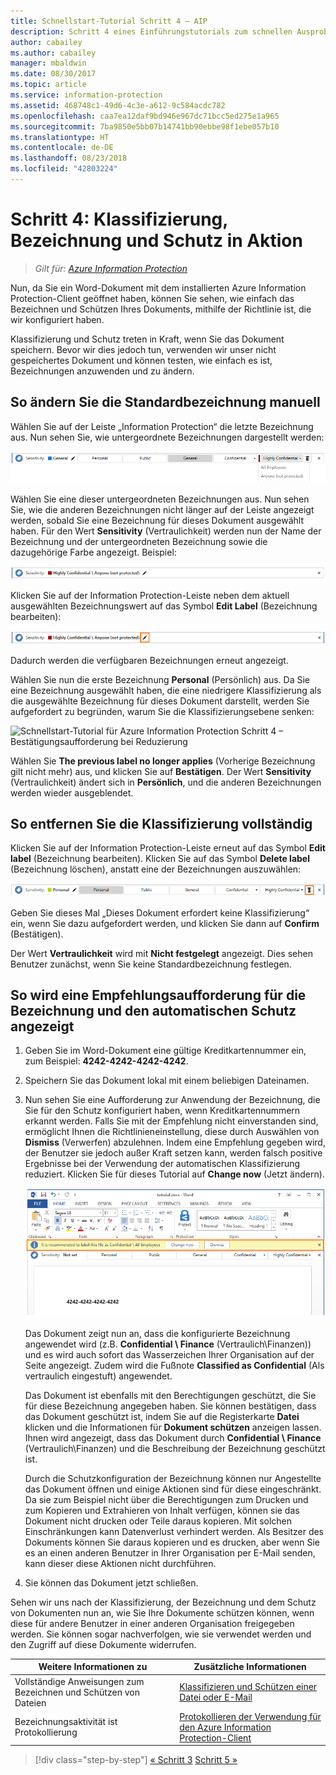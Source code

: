 ```yaml
---
title: Schnellstart-Tutorial Schritt 4 – AIP
description: Schritt 4 eines Einführungstutorials zum schnellen Ausprobieren von Azure Information Protection – Bezeichnung und Schutz in Aktion.
author: cabailey
ms.author: cabailey
manager: mbaldwin
ms.date: 08/30/2017
ms.topic: article
ms.service: information-protection
ms.assetid: 468748c1-49d6-4c3e-a612-9c584acdc782
ms.openlocfilehash: caa7ea12daf9bd946e967dc71bcc5ed275e1a965
ms.sourcegitcommit: 7ba9850e5bb07b14741bb90ebbe98f1ebe057b10
ms.translationtype: HT
ms.contentlocale: de-DE
ms.lasthandoff: 08/23/2018
ms.locfileid: "42803224"
---
```

# <a name="step-4-see-classification-labeling-and-protection-in-action"></a>Schritt 4: Klassifizierung, Bezeichnung und Schutz in Aktion 

>*Gilt für: [Azure Information Protection](https://azure.microsoft.com/pricing/details/information-protection)*

Nun, da Sie ein Word-Dokument mit dem installierten Azure Information Protection-Client geöffnet haben, können Sie sehen, wie einfach das Bezeichnen und Schützen Ihres Dokuments, mithilfe der Richtlinie ist, die wir konfiguriert haben.

Klassifizierung und Schutz treten in Kraft, wenn Sie das Dokument speichern. Bevor wir dies jedoch tun, verwenden wir unser nicht gespeichertes Dokument und können testen, wie einfach es ist, Bezeichnungen anzuwenden und zu ändern.

## <a name="to-manually-change-our-default-label"></a>So ändern Sie die Standardbezeichnung manuell

Wählen Sie auf der Leiste „Information Protection“ die letzte Bezeichnung aus. Nun sehen Sie, wie untergeordnete Bezeichnungen dargestellt werden:

![Schnellstart-Tutorial für Azure Information Protection Schritt 4 – Auswählen einer untergeordneten Bezeichnung](./media/info-protect-sub-labelsv2.png)

Wählen Sie eine dieser untergeordneten Bezeichnungen aus. Nun sehen Sie, wie die anderen Bezeichnungen nicht länger auf der Leiste angezeigt werden, sobald Sie eine Bezeichnung für dieses Dokument ausgewählt haben. Für den Wert **Sensitivity** (Vertraulichkeit) werden nun der Name der Bezeichnung und der untergeordneten Bezeichnung sowie die dazugehörige Farbe angezeigt. Beispiel:

![Schnellstart-Tutorial für Azure Information Protection Schritt 4 – ausgewählte untergeordnete Bezeichnung](./media/info-protect-sub-label-selectedv2.png)

Klicken Sie auf der Information Protection-Leiste neben dem aktuell ausgewählten Bezeichnungswert auf das Symbol **Edit Label** (Bezeichnung bearbeiten):

![Schnellstart-Tutorial für Azure Information Protection Schritt 4 – Symbol „Bezeichnung bearbeiten“](./media/info-protect-edit-label-selectedv2.png)

Dadurch werden die verfügbaren Bezeichnungen erneut angezeigt.

Wählen Sie nun die erste Bezeichnung **Personal** (Persönlich) aus. Da Sie eine Bezeichnung ausgewählt haben, die eine niedrigere Klassifizierung als die ausgewählte Bezeichnung für dieses Dokument darstellt, werden Sie aufgefordert zu begründen, warum Sie die Klassifizierungsebene senken:

![Schnellstart-Tutorial für Azure Information Protection Schritt 4 – Bestätigungsaufforderung bei Reduzierung](./media/info-protect-lower-justification.png)

Wählen Sie **The previous label no longer applies** (Vorherige Bezeichnung gilt nicht mehr) aus, und klicken Sie auf **Bestätigen**. Der Wert **Sensitivity** (Vertraulichkeit) ändert sich in **Persönlich**, und die anderen Bezeichnungen werden wieder ausgeblendet.

## <a name="to-remove-the-classification-completely"></a>So entfernen Sie die Klassifizierung vollständig

Klicken Sie auf der Information Protection-Leiste erneut auf das Symbol **Edit label** (Bezeichnung bearbeiten). Klicken Sie auf das Symbol **Delete label** (Bezeichnung löschen), anstatt eine der Bezeichnungen auszuwählen:

![Schnellstart-Tutorial für Azure Information Protection Schritt 4 – Symbol „Löschen“](./media/delete-icon-from-personalv2.png)

Geben Sie dieses Mal „Dieses Dokument erfordert keine Klassifizierung“ ein, wenn Sie dazu aufgefordert werden, und klicken Sie dann auf **Confirm** (Bestätigen).  

Der Wert **Vertraulichkeit** wird mit **Nicht festgelegt** angezeigt. Dies sehen Benutzer zunächst, wenn Sie keine Standardbezeichnung festlegen.

## <a name="to-see-a-recommendation-prompt-for-labeling-and-automatic-protection"></a>So wird eine Empfehlungsaufforderung für die Bezeichnung und den automatischen Schutz angezeigt

1. Geben Sie im Word-Dokument eine gültige Kreditkartennummer ein, zum Beispiel: **4242-4242-4242-4242**. 

2. Speichern Sie das Dokument lokal mit einem beliebigen Dateinamen. 

3. Nun sehen Sie eine Aufforderung zur Anwendung der Bezeichnung, die Sie für den Schutz konfiguriert haben, wenn Kreditkartennummern erkannt werden. Falls Sie mit der Empfehlung nicht einverstanden sind, ermöglicht Ihnen die Richtlinieneinstellung, diese durch Auswählen von **Dismiss** (Verwerfen) abzulehnen. Indem eine Empfehlung gegeben wird, der Benutzer sie jedoch außer Kraft setzen kann, werden falsch positive Ergebnisse bei der Verwendung der automatischen Klassifizierung reduziert. Klicken Sie für dieses Tutorial auf **Change now** (Jetzt ändern).

    ![Schnellstart-Tutorial für Azure Information Protection Schritt 4 – Empfehlungsaufforderung](./media/change-nowv2.png)

    Das Dokument zeigt nun an, dass die konfigurierte Bezeichnung angewendet wird (z.B. **Confidential \ Finance** (Vertraulich\Finanzen)) und es wird auch sofort das Wasserzeichen Ihrer Organisation auf der Seite angezeigt. Zudem wird die Fußnote **Classified as Confidential** (Als vertraulich eingestuft) angewendet. 

    Das Dokument ist ebenfalls mit den Berechtigungen geschützt, die Sie für diese Bezeichnung angegeben haben. Sie können bestätigen, dass das Dokument geschützt ist, indem Sie auf die Registerkarte **Datei** klicken und die Informationen für **Dokument schützen** anzeigen lassen. Ihnen wird angezeigt, dass das Dokument durch **Confidential \ Finance** (Vertraulich\Finanzen) und die Beschreibung der Bezeichnung geschützt ist. 
    
    Durch die Schutzkonfiguration der Bezeichnung können nur Angestellte das Dokument öffnen und einige Aktionen sind für diese eingeschränkt. Da sie zum Beispiel nicht über die Berechtigungen zum Drucken und zum Kopieren und Extrahieren von Inhalt verfügen, können sie das Dokument nicht drucken oder Teile daraus kopieren. Mit solchen Einschränkungen kann Datenverlust verhindert werden. Als Besitzer des Dokuments können Sie daraus kopieren und es drucken, aber wenn Sie es an einen anderen Benutzer in Ihrer Organisation per E-Mail senden, kann dieser diese Aktionen nicht durchführen.

4. Sie können das Dokument jetzt schließen.

Sehen wir uns nach der Klassifizierung, der Bezeichnung und dem Schutz von Dokumenten nun an, wie Sie Ihre Dokumente schützen können, wenn diese für andere Benutzer in einer anderen Organisation freigegeben werden. Sie können sogar nachverfolgen, wie sie verwendet werden und den Zugriff auf diese Dokumente widerrufen.

|Weitere Informationen zu|Zusätzliche Informationen|
|--------------------------------|--------------------------|
|Vollständige Anweisungen zum Bezeichnen und Schützen von Dateien |[Klassifizieren und Schützen einer Datei oder E-Mail](./rms-client/client-classify-protect.md)|
|Bezeichnungsaktivität ist Protokollierung |[Protokollieren der Verwendung für den Azure Information Protection-Client](./rms-client/client-admin-guide-files-and-logging.md#usage-logging-for-the-azure-information-protection-client)|


>[!div class="step-by-step"]
[&#171; Schritt 3](infoprotect-tutorial-step3.md)
[Schritt 5 &#187;](infoprotect-tutorial-step5.md)
